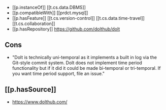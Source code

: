 
- [[p.instanceOf]] [[t.cs.data.DBMS]]
- [[p.compatibleWith]] [[prdct.mysql]]
- [[p.hasFeature]] [[t.cs.version-control]] [[t.cs.data.time-travel]] [[t.cs.collaboration]]
- [[p.hasRepository]] https://github.com/dolthub/dolt

## Cons

- "Dolt is technically uni-temporal as it implements a built in log via the Git-style commit system. Dolt does not implement time period functionality but if it did it could be made bi-temporal or tri-temporal. If you want time period support, file an issue." 

## [[p.hasSource]]

- https://www.dolthub.com/
